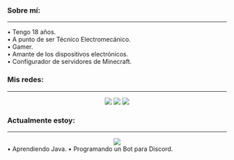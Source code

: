 ### Sobre mí:
-----
• Tengo 18 años.\
• A punto de ser Técnico Electromecánico.\
• Gamer.\
• Amante de los dispositivos electrónicos.\
• Configurador de servidores de Minecraft.

### Mis redes:
-----
<div align="center">
  <a href="https://twitter.com/NotMeg4_"><img src="https://img.shields.io/badge/Twitter-1DA1F2?style=for-the-badge&logo=twitter&logoColor=white&_"></a>
  <a href="https://discord.com/users/569964436165754924"><img src="https://img.shields.io/badge/Discord-7289DA?style=for-the-badge&logo=discord&logoColor=white"></a>
  <a href="https://steamcommunity.com/id/notmeg4_/"><img src="https://img.shields.io/badge/Steam-000000?style=for-the-badge&logo=steam&logoColor=white"></a>
</div>

### Actualmente estoy:
-----
<div align="center">
  <img align="center" src="https://lanyard.cnrad.dev/api/326865943915397120?animated=true">
</div>
• Aprendiendo Java.
• Programando un Bot para Discord.


